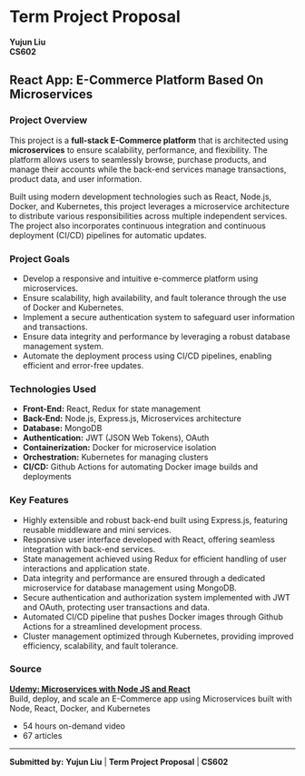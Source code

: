 # Term Project Proposal  
**Yujun Liu**  
**CS602**  

## React App: E-Commerce Platform Based On Microservices  

### Project Overview
This project is a **full-stack E-Commerce platform** that is architected using **microservices** to ensure scalability, performance, and flexibility. The platform allows users to seamlessly browse, purchase products, and manage their accounts while the back-end services manage transactions, product data, and user information.

Built using modern development technologies such as React, Node.js, Docker, and Kubernetes, this project leverages a microservice architecture to distribute various responsibilities across multiple independent services. The project also incorporates continuous integration and continuous deployment (CI/CD) pipelines for automatic updates.

### Project Goals
- Develop a responsive and intuitive e-commerce platform using microservices.
- Ensure scalability, high availability, and fault tolerance through the use of Docker and Kubernetes.
- Implement a secure authentication system to safeguard user information and transactions.
- Ensure data integrity and performance by leveraging a robust database management system.
- Automate the deployment process using CI/CD pipelines, enabling efficient and error-free updates.

### Technologies Used
- **Front-End:** React, Redux for state management
- **Back-End:** Node.js, Express.js, Microservices architecture
- **Database:** MongoDB
- **Authentication:** JWT (JSON Web Tokens), OAuth
- **Containerization:** Docker for microservice isolation
- **Orchestration:** Kubernetes for managing clusters
- **CI/CD:** Github Actions for automating Docker image builds and deployments

### Key Features
- Highly extensible and robust back-end built using Express.js, featuring reusable middleware and mini services.
- Responsive user interface developed with React, offering seamless integration with back-end services.
- State management achieved using Redux for efficient handling of user interactions and application state.
- Data integrity and performance are ensured through a dedicated microservice for database management using MongoDB.
- Secure authentication and authorization system implemented with JWT and OAuth, protecting user transactions and data.
- Automated CI/CD pipeline that pushes Docker images through Github Actions for a streamlined development process.
- Cluster management optimized through Kubernetes, providing improved efficiency, scalability, and fault tolerance.

### Source
**[Udemy: Microservices with Node JS and React](https://www.udemy.com/course/microservices-with-node-js-and-react/?couponCode=JUST4U02223)**  
Build, deploy, and scale an E-Commerce app using Microservices built with Node, React, Docker, and Kubernetes

- 54 hours on-demand video  
- 67 articles

---

**Submitted by:** **Yujun Liu** | **Term Project Proposal** | **CS602**
